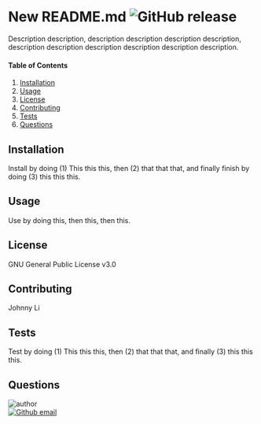 
# New README.md ![GitHub release](https://img.shields.io/badge/version-2.7.4-informational) 

Description description, description description description description, description description description description description description.

#### Table of Contents

1. [Installation](#installation)
2. [Usage](#usage)
3. [License](#license)
4. [Contributing](#contributing)
5. [Tests](#tests)
6. [Questions](#questions)

## Installation

Install by doing (1) This this this, then (2) that that that, and finally finish by doing (3) this this this.

## Usage

Use by doing this, then this, then this.

## License 

GNU General Public License v3.0

## Contributing

Johnny Li

## Tests

Test by doing (1) This this this, then (2) that that that, and finally (3) this this this.

## Questions

![author](https://avatars1.githubusercontent.com/u/61799449?v=4)  
[![Github email](https://img.shields.io/badge/email-reptile18@gmail.com-informational)](reptile18@gmail.com)

